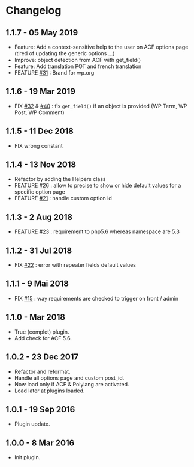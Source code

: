 # Changelog

## 1.1.7 - 05 May 2019
* Feature: Add a context-sensitive help to the user on ACF options page (tired of updating the generic options ...)
* Improve: object detection from ACF with get_field()
* Feature: Add translation POT and french translation
* FEATURE [#31](https://github.com/BeAPI/acf-options-for-polylang/issues/31) : Brand for wp.org

## 1.1.6 - 19 Mar 2019
* FIX [#32](https://github.com/BeAPI/acf-options-for-polylang/issues/32) & [#40](https://github.com/BeAPI/acf-options-for-polylang/issues/40) : fix `get_field()` if an object is provided (WP Term, WP Post, WP Comment)

## 1.1.5 - 11 Dec 2018
* FIX wrong constant

## 1.1.4 - 13 Nov 2018
* Refactor by adding the Helpers class
* FEATURE [#26](https://github.com/BeAPI/acf-options-for-polylang/issues/26) : allow to precise to show or hide default values for a specific option page
* FEATURE [#21](https://github.com/BeAPI/acf-options-for-polylang/pull/21) : handle custom option id

## 1.1.3 - 2 Aug 2018
* FEATURE [#23](https://github.com/BeAPI/acf-options-for-polylang/pull/23) : requirement to php5.6 whereas namespace are 5.3

## 1.1.2 - 31 Jul 2018
* FIX [#22](https://github.com/BeAPI/acf-options-for-polylang/pull/22) : error with repeater fields default values

## 1.1.1 - 9 Mai 2018
* FIX [#15](https://github.com/BeAPI/acf-options-for-polylang/issues/15) : way requirements are checked to trigger on front / admin

## 1.1.0 - Mar 2018
* True (complet) plugin.
* Add check for ACF 5.6.

## 1.0.2 - 23 Dec 2017
* Refactor and reformat.
* Handle all options page and custom post_id.
* Now load only if ACF & Polylang are activated.
* Load later at plugins loaded.

## 1.0.1 - 19 Sep 2016
* Plugin update.

## 1.0.0 - 8 Mar 2016
* Init plugin.
